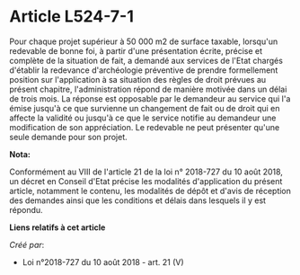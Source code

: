 # Article L524-7-1

Pour chaque projet supérieur à 50 000 m2 de surface taxable, lorsqu'un redevable de bonne foi, à partir d'une présentation
écrite, précise et complète de la situation de fait, a demandé aux services de l'Etat chargés d'établir la redevance
d'archéologie préventive de prendre formellement position sur l'application à sa situation des règles de droit prévues au
présent chapitre, l'administration répond de manière motivée dans un délai de trois mois. La réponse est opposable par le
demandeur au service qui l'a émise jusqu'à ce que survienne un changement de fait ou de droit qui en affecte la validité ou
jusqu'à ce que le service notifie au demandeur une modification de son appréciation. Le redevable ne peut présenter qu'une
seule demande pour son projet.

**Nota:**

Conformément au VIII de l'article 21 de la loi n° 2018-727 du 10 août 2018, un décret en Conseil d'Etat précise les modalités
d'application du présent article, notamment le contenu, les modalités de dépôt et d'avis de réception des demandes ainsi que
les conditions et délais dans lesquels il y est répondu.

**Liens relatifs à cet article**

_Créé par_:

  - Loi n°2018-727 du 10 août 2018 - art. 21 (V)
